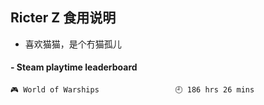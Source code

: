 ## Ricter Z 食用说明
- 喜欢猫猫，是个冇猫孤儿

<!-- steam-box start -->
#### - Steam playtime leaderboard
```text
🎮 World of Warships                 🕘 186 hrs 26 mins
```
<!-- Powered by https://github.com/YouEclipse/steam-box . -->
<!-- steam-box end -->
